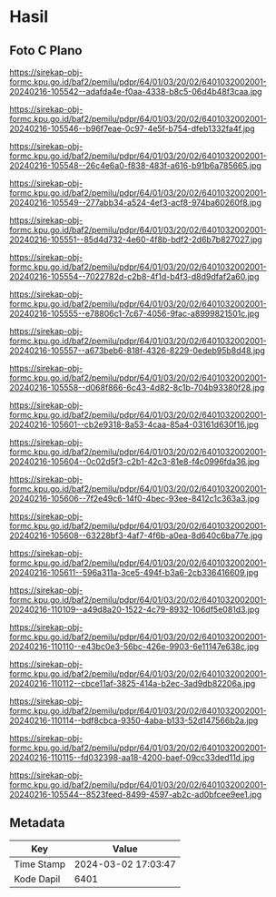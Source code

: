 # Hasil

## Foto C Plano

https://sirekap-obj-formc.kpu.go.id/baf2/pemilu/pdpr/64/01/03/20/02/6401032002001-20240216-105542--adafda4e-f0aa-4338-b8c5-06d4b48f3caa.jpg

https://sirekap-obj-formc.kpu.go.id/baf2/pemilu/pdpr/64/01/03/20/02/6401032002001-20240216-105546--b96f7eae-0c97-4e5f-b754-dfeb1332fa4f.jpg

https://sirekap-obj-formc.kpu.go.id/baf2/pemilu/pdpr/64/01/03/20/02/6401032002001-20240216-105548--26c4e6a0-f838-483f-a616-b91b6a785665.jpg

https://sirekap-obj-formc.kpu.go.id/baf2/pemilu/pdpr/64/01/03/20/02/6401032002001-20240216-105549--277abb34-a524-4ef3-acf8-974ba60260f8.jpg

https://sirekap-obj-formc.kpu.go.id/baf2/pemilu/pdpr/64/01/03/20/02/6401032002001-20240216-105551--85d4d732-4e60-4f8b-bdf2-2d6b7b827027.jpg

https://sirekap-obj-formc.kpu.go.id/baf2/pemilu/pdpr/64/01/03/20/02/6401032002001-20240216-105554--7022782d-c2b8-4f1d-b4f3-d8d9dfaf2a60.jpg

https://sirekap-obj-formc.kpu.go.id/baf2/pemilu/pdpr/64/01/03/20/02/6401032002001-20240216-105555--e78806c1-7c67-4056-9fac-a8999821501c.jpg

https://sirekap-obj-formc.kpu.go.id/baf2/pemilu/pdpr/64/01/03/20/02/6401032002001-20240216-105557--a673beb6-818f-4326-8229-0edeb95b8d48.jpg

https://sirekap-obj-formc.kpu.go.id/baf2/pemilu/pdpr/64/01/03/20/02/6401032002001-20240216-105558--d068f866-6c43-4d82-8c1b-704b93380f28.jpg

https://sirekap-obj-formc.kpu.go.id/baf2/pemilu/pdpr/64/01/03/20/02/6401032002001-20240216-105601--cb2e9318-8a53-4caa-85a4-03161d630f16.jpg

https://sirekap-obj-formc.kpu.go.id/baf2/pemilu/pdpr/64/01/03/20/02/6401032002001-20240216-105604--0c02d5f3-c2b1-42c3-81e8-f4c0996fda36.jpg

https://sirekap-obj-formc.kpu.go.id/baf2/pemilu/pdpr/64/01/03/20/02/6401032002001-20240216-105606--7f2e49c6-14f0-4bec-93ee-8412c1c363a3.jpg

https://sirekap-obj-formc.kpu.go.id/baf2/pemilu/pdpr/64/01/03/20/02/6401032002001-20240216-105608--63228bf3-4af7-4f6b-a0ea-8d640c6ba77e.jpg

https://sirekap-obj-formc.kpu.go.id/baf2/pemilu/pdpr/64/01/03/20/02/6401032002001-20240216-105611--596a311a-3ce5-494f-b3a6-2cb336416609.jpg

https://sirekap-obj-formc.kpu.go.id/baf2/pemilu/pdpr/64/01/03/20/02/6401032002001-20240216-110109--a49d8a20-1522-4c79-8932-106df5e081d3.jpg

https://sirekap-obj-formc.kpu.go.id/baf2/pemilu/pdpr/64/01/03/20/02/6401032002001-20240216-110110--e43bc0e3-56bc-426e-9903-6e11147e638c.jpg

https://sirekap-obj-formc.kpu.go.id/baf2/pemilu/pdpr/64/01/03/20/02/6401032002001-20240216-110112--cbce11af-3825-414a-b2ec-3ad9db82206a.jpg

https://sirekap-obj-formc.kpu.go.id/baf2/pemilu/pdpr/64/01/03/20/02/6401032002001-20240216-110114--bdf8cbca-9350-4aba-b133-52d147566b2a.jpg

https://sirekap-obj-formc.kpu.go.id/baf2/pemilu/pdpr/64/01/03/20/02/6401032002001-20240216-110115--fd032398-aa18-4200-baef-09cc33ded11d.jpg

https://sirekap-obj-formc.kpu.go.id/baf2/pemilu/pdpr/64/01/03/20/02/6401032002001-20240216-105544--8523feed-8499-4597-ab2c-ad0bfcee9ee1.jpg


## Metadata

| Key        | Value               |
| ---------- | ------------------- |
| Time Stamp | 2024-03-02 17:03:47 |
| Kode Dapil | 6401                |



